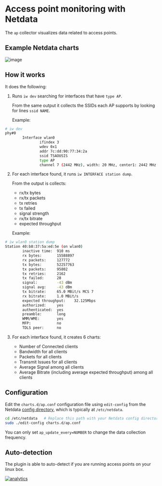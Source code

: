<!--
title: "Access point monitoring with Netdata"
custom_edit_url: https://github.com/netdata/netdata/edit/master/collectors/charts.d.plugin/ap/README.md
sidebar_label: "Access points"
-->

# Access point monitoring with Netdata

The `ap` collector visualizes data related to access points.

## Example Netdata charts

![image](https://cloud.githubusercontent.com/assets/2662304/12377654/9f566e88-bd2d-11e5-855a-e0ba96b8fd98.png)

## How it works

It does the following:

1.  Runs `iw dev` searching for interfaces that have `type AP`.

    From the same output it collects the SSIDs each AP supports by looking for lines `ssid NAME`.

    Example:

```sh
# iw dev
phy#0
        Interface wlan0
                ifindex 3
                wdev 0x1
                addr 7c:dd:90:77:34:2a
                ssid TSAOUSIS
                type AP
                channel 7 (2442 MHz), width: 20 MHz, center1: 2442 MHz
```

2.  For each interface found, it runs `iw INTERFACE station dump`.

    From the output is collects:

    -   rx/tx bytes
    -   rx/tx packets
    -   tx retries
    -   tx failed
    -   signal strength
    -   rx/tx bitrate
    -   expected throughput

    Example:

```sh
# iw wlan0 station dump
Station 40:b8:37:5a:ed:5e (on wlan0)
        inactive time:  910 ms
        rx bytes:       15588897
        rx packets:     127772
        tx bytes:       52257763
        tx packets:     95802
        tx retries:     2162
        tx failed:      28
        signal:         -43 dBm
        signal avg:     -43 dBm
        tx bitrate:     65.0 MBit/s MCS 7
        rx bitrate:     1.0 MBit/s
        expected throughput:    32.125Mbps
        authorized:     yes
        authenticated:  yes
        preamble:       long
        WMM/WME:        yes
        MFP:            no
        TDLS peer:      no
```

3.  For each interface found, it creates 6 charts:

    -   Number of Connected clients
    -   Bandwidth for all clients
    -   Packets for all clients
    -   Transmit Issues for all clients
    -   Average Signal among all clients
    -   Average Bitrate (including average expected throughput) among all clients

## Configuration

Edit the `charts.d/ap.conf` configuration file using `edit-config` from the Netdata [config
directory](/docs/configure/nodes.md), which is typically at `/etc/netdata`.

```bash
cd /etc/netdata   # Replace this path with your Netdata config directory, if different
sudo ./edit-config charts.d/ap.conf
```

You can only set `ap_update_every=NUMBER` to change the data collection frequency.

## Auto-detection

The plugin is able to auto-detect if you are running access points on your linux box.

[![analytics](https://www.google-analytics.com/collect?v=1&aip=1&t=pageview&_s=1&ds=github&dr=https%3A%2F%2Fgithub.com%2Fnetdata%2Fnetdata&dl=https%3A%2F%2Fmy-netdata.io%2Fgithub%2Fcollectors%2Fcharts.d.plugin%2Fap%2FREADME&_u=MAC~&cid=5792dfd7-8dc4-476b-af31-da2fdb9f93d2&tid=UA-64295674-3)](<>)
